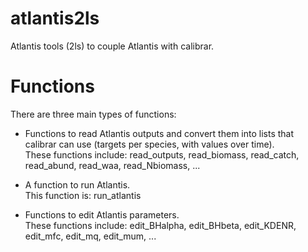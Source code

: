 # atlantis2ls
Atlantis tools (2ls) to couple Atlantis with calibrar.

# Functions
There are three main types of functions:

- Functions to read Atlantis outputs and convert them into lists that calibrar can use (targets per species, with values over time).  
  These functions include: read_outputs, read_biomass, read_catch, read_abund, read_waa, read_Nbiomass, ...

- A function to run Atlantis.  
  This function is: run_atlantis

- Functions to edit Atlantis parameters.  
  These functions include: edit_BHalpha, edit_BHbeta, edit_KDENR, edit_mfc, edit_mq, edit_mum, ...



